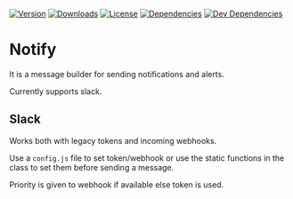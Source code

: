 <a href="https://www.npmjs.com/package/@smpx/notify"><img src="https://img.shields.io/npm/v/@smpx/notify.svg" alt="Version"></a>
<a href="https://www.npmjs.com/package/@smpx/notify"><img src="https://img.shields.io/npm/dm/@smpx/notify.svg" alt="Downloads"></a>
<a href="https://www.npmjs.com/package/@smpx/notify"><img src="https://img.shields.io/npm/l/@smpx/notify.svg" alt="License"></a>
<a href="https://david-dm.org/smartprix/notify"><img src="https://david-dm.org/smartprix/notify/status.svg" alt="Dependencies"></a>
<a href="https://david-dm.org/smartprix/notify?type=dev"><img src="https://david-dm.org/smartprix/notify/dev-status.svg" alt="Dev Dependencies"></a>

# Notify

It is a message builder for sending notifications and alerts.

Currently supports slack.


## Slack

Works both with legacy tokens and incoming webhooks.

Use a `config.js` file to set token/webhook or use the static functions in the class to set them before sending a message.

Priority is given to webhook if available else token is used.